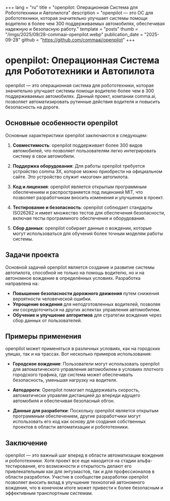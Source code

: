 +++
lang = "ru"
title = "openpilot: Операционная Система для Робототехники и Автопилота"
description = "openpilot — это ОС для робототехники, которая значительно улучшает системы помощи водителю в более чем 300 поддерживаемых автомобилях, обеспечивая надежную и безопасную работу."
template = "posts"
thumb = "/imgs/2025/09/28-commaai-openpilot.webp"
publication_date = "2025-09-28"
github = "https://github.com/commaai/openpilot"
+++

# openpilot: Операционная Система для Робототехники и Автопилота

openpilot — это операционная система для робототехники, которая значительно улучшает системы помощи водителю более чем в 300 поддерживаемых автомобилях. Данный проект, компании comma.ai, позволяет автоматизировать рутинные действия водителя и повысить безопасность на дороге.

## Основные особенности openpilot

Основные характеристики openpilot заключаются в следующем:

1. **Совместимость**: openpilot поддерживает более 300 видов автомобилей, что позволяет пользователям легко интегрировать систему в свои автомобили.

2. **Поддержка оборудования**: Для работы openpilot требуется устройство comma 3X, которое можно приобрести на официальном сайте. Это устройство служит «мозгом» автопилота.

3. **Код и лицензия**: openpilot является открытым программным обеспечением и распространяется под лицензией MIT, что позволяет разработчикам вносить изменения и улучшения в проект.

4. **Тестирование и безопасность**: openpilot соблюдает стандарты ISO26262 и имеет множество тестов для обеспечения безопасности, включая тесты программного обеспечения и оборудования.

5. **Сбор данных**: openpilot собирает данные о вождении, которые могут использоваться для обучения более точным моделям работы системы.

## Задачи проекта

Основной задачей openpilot является создание и развитие системы автопилота, способной не только на помощь водителю, но и на автономное вождение в определённых условиях. Разработка направлена на:

- **Повышение безопасности дорожного движения** путем снижения вероятности человеческой ошибки.
- **Упрощение вождения** для неподготовленных водителей, позволяя им сосредоточиться на других аспектах управления автомобилем.
- **Обучение и улучшение алгоритмов** для стратегии вождения через сбор данных от пользователей.

## Примеры применения

openpilot может применяться в различных условиях, как на городских улицах, так и на трассах. Вот несколько примеров использования:

- **Городское вождение**: Пользователи могут использовать openpilot для автоматического управления автомобилем в условиях плотного городского трафика, где система может обеспечивать безопасность, уменьшая нагрузку на водителя.

- **Автодороги**: Openpilot помогает поддерживать скорость, автоматически управляя дистанцией до впереди идущего автомобиля и обеспечивая безопасный обгон.

- **Данные для разработки**: Поскольку openpilot является открытым программным обеспечением, другие разработчики могут использовать его код как основу для создания собственных проектов в области автоматизации и робототехники.

## Заключение

openpilot — это важный шаг вперед в области автоматизации вождения и робототехники. Хотя проект все еще находится на стадии альфа-тестирования, его возможности и открытость делают его привлекательным как для энтузиастов, так и для профессионалов в области разработки. Участие в сообществе разработки openpilot позволяет вносить вклад в улучшение технологий автономного вождения, что в конечном итоге может привести к более безопасным и эффективным транспортным системам.
